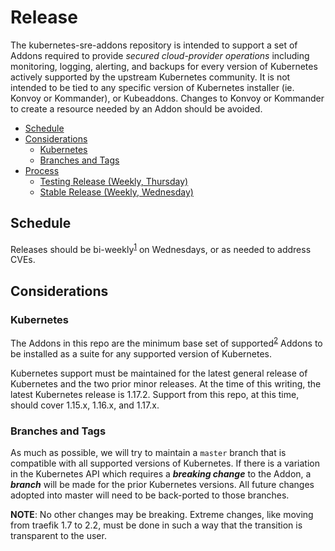 # Release

The kubernetes-sre-addons repository is intended to support a set of Addons required to provide *secured cloud-provider operations* including monitoring, logging, alerting, and backups for every version of Kubernetes actively supported by the upstream Kubernetes community.
It is not intended to be tied to any specific version of Kubernetes installer (ie. Konvoy or Kommander), or Kubeaddons.
Changes to Konvoy or Kommander to create a resource needed by an Addon should be avoided.

- [Schedule](#schedule)
- [Considerations](#considerations)
  - [Kubernetes](#kubernetes)
  - [Branches and Tags](#branches-and-tags)
- [Process](#process)
  - [Testing Release (Weekly, Thursday)](#testing-release-weekly-thursday)
  - [Stable Release (Weekly, Wednesday)](#stable-release-weekly-wednesday)

## Schedule

Releases should be bi-weekly<sup>[1](#footnote1)</sup> on Wednesdays, or as needed to address CVEs.

## Considerations

### Kubernetes

The Addons in this repo are the minimum base set of supported<sup>[2](#footnote2)</sup> Addons to be installed as a suite for any supported version of Kubernetes.

Kubernetes support must be maintained for the latest general release of Kubernetes and the two prior minor releases.
At the time of this writing, the latest Kubernetes release is 1.17.2.
Support from this repo, at this time, should cover 1.15.x, 1.16.x, and 1.17.x.

### Branches and Tags

As much as possible, we will try to maintain a `master` branch that is compatible with all supported versions of Kubernetes.
If there is a variation in the Kubernetes API which requires a _**breaking change**_ to the Addon, a _**branch**_ will be made for the prior Kubernetes versions.
All future changes adopted into master will need to be back-ported to those branches.

**NOTE**: No other changes may be breaking. Extreme changes, like moving from traefik 1.7 to 2.2, must be done in such a way that the transition is transparent to the user.
